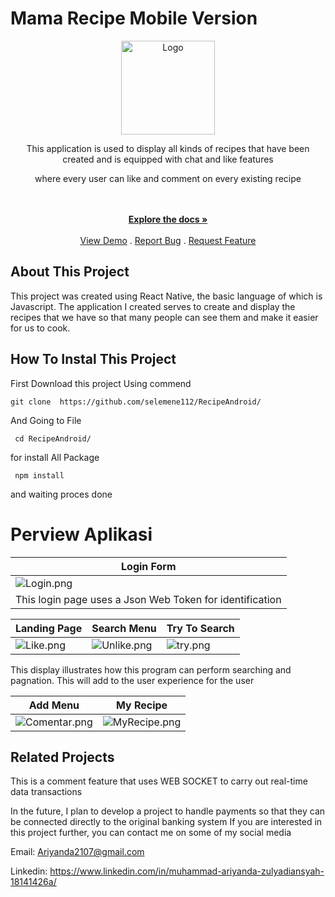 # Mama Recipe Mobile Version
<div align="center">
<a href="https://github.com/selemene112/FE_recipe/">
    <img src="https://i.ibb.co/ZcsX3g3/fix.png" alt="Logo" width="150" height="150">
</a>
<p style="text-align: center;">
   This application is used to display all kinds of recipes that have been created and is equipped with chat and like features

where every user can like and comment on every existing recipe
</p>

<br/>
    <br/>
    <a href="https://github.com/selemene112/RecipeAndroid"><strong>Explore the docs »</strong></a>
    <br/>
    <br/>
    <a href="https://drive.google.com/file/d/1Dx3I1fRX1gRtEgx4HV7LKPhNQtVXV0yQ/view?usp=drive_link">View Demo</a>
    .
    <a href="https://github.com/selemene112/RecipeAndroid//issues">Report Bug</a>
    .
    <a href="https://github.com/selemene112/RecipeAndroid/issues">Request Feature</a>
</p>
</div>

## About This Project 

This project was created using React Native, the basic language of which is Javascript. The application I created serves to create and display the recipes that we have so that many people can see them and make it easier for us to cook.


## How To Instal This Project 

First Download this project Using commend 

```
git clone  https://github.com/selemene112/RecipeAndroid/
```

And Going to File 
```
 cd RecipeAndroid/
```
for install All Package 
```
 npm install
```

and waiting proces done


# Perview Aplikasi

| Login Form|
| ------------- |
|![Login.png](https://res.cloudinary.com/dkucquakt/image/upload/v1700185987/WhatsApp_Image_2023-11-17_at_09.52.29_iosxag.jpg)
This login page uses a Json Web Token for identification| 

| Landing Page | Search Menu | Try To Search |
| ------------- | ------------- | ------------- |
| ![Like.png](https://res.cloudinary.com/dkucquakt/image/upload/v1700186126/WhatsApp_Image_2023-11-17_at_09.39.46_sngeob.jpg)| ![Unlike.png](https://res.cloudinary.com/dkucquakt/image/upload/v1700186220/WhatsApp_Image_2023-11-17_at_09.39.46_1_krm3rf.jpg)| ![try.png](https://res.cloudinary.com/dkucquakt/image/upload/v1700186369/WhatsApp_Image_2023-11-17_at_09.59.07_af5zgi.jpg)|

This display illustrates how this program can perform searching and pagnation. This will add to the user experience for the user


| Add Menu | My Recipe |
| ------------- | ------------- |
|![Comentar.png](https://res.cloudinary.com/dkucquakt/image/upload/v1700186631/WhatsApp_Image_2023-11-17_at_09.39.44_kz8nh6.jpg)| ![MyRecipe.png](https://res.cloudinary.com/dkucquakt/image/upload/v1700186683/WhatsApp_Image_2023-11-17_at_09.39.44_1_hzrfe2.jpg)|


## Related Projects

This is a comment feature that uses WEB SOCKET to carry out real-time data transactions

In the future, I plan to develop a project to handle payments so that they can be connected directly to the original banking system
If you are interested in this project further, you can contact me on some of my social media

Email: Ariyanda2107@gmail.com

Linkedin: https://www.linkedin.com/in/muhammad-ariyanda-zulyadiansyah-18141426a/






